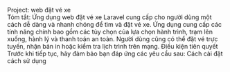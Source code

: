 Project: web đặt vé xe <br>
Tóm tắt: Ứng dụng web đặt vé xe Laravel cung cấp cho người dùng một cách dễ dàng và nhanh chóng để tìm và đặt vé xe. Ứng dụng cung cấp các tính năng chính bao gồm các tùy chọn của lựa chọn hành trình, trạm lên xuống, hành lý và thanh toán an toàn. Người dùng cũng có thể đặt vé trực tuyến, nhận bản in hoặc kiểm tra lịch trình trên mạng.
Điều kiện tiên quyết
Trước khi tiếp tục, hãy đảm bảo bạn đáp ứng các yêu cầu sau:
Cách cài đặt
cách sử dụng
